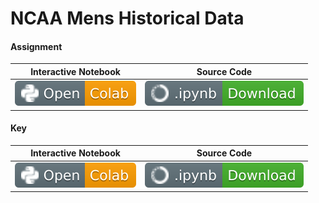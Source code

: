 # NCAA Mens Historical Data
 
#### Assignment
| Interactive Notebook | Source Code  |
| :-----------: | :------------: |
| [![Link](../../tools/buttons/open-colab.svg)](https://colab.research.google.com/github/ishaandey/node/blob/master/week-2/lab/marchmadness_notes.ipynb) | [![Link](../../tools/buttons/download-ipynb.svg)](https://files.node.ishaandey.com/week-2/lab/marchmadness_notes.ipynb) |

#### Key
| Interactive Notebook | Source Code  |
| :-----------: | :------------: |
| [![Link](../../tools/buttons/open-colab.svg)](https://colab.research.google.com/github/ishaandey/node/blob/master/week-2/lab/marchmadness_key.ipynb) | [![Link](../../tools/buttons/download-ipynb.svg)](https://files.node.ishaandey.com/week-2/lab/marchmadness_key.ipynb) |

